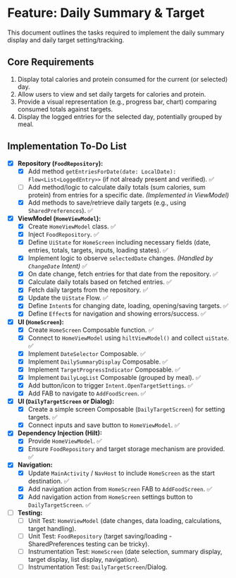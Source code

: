 # Feature: Daily Summary & Target

This document outlines the tasks required to implement the daily summary display and daily target setting/tracking.

## Core Requirements

1.  Display total calories and protein consumed for the current (or selected) day.
2.  Allow users to view and set daily targets for calories and protein.
3.  Provide a visual representation (e.g., progress bar, chart) comparing consumed totals against targets.
4.  Display the logged entries for the selected day, potentially grouped by meal.

## Implementation To-Do List

-   [x] **Repository (`FoodRepository`):**
    -   [x] Add method `getEntriesForDate(date: LocalDate): Flow<List<LoggedEntry>>` (if not already present and verified). ✅
    -   [ ] Add method/logic to calculate daily totals (sum calories, sum protein) from entries for a specific date. *(Implemented in ViewModel)*
    -   [x] Add methods to save/retrieve daily targets (e.g., using `SharedPreferences`). ✅
-   [x] **ViewModel (`HomeViewModel`):**
    -   [x] Create `HomeViewModel` class. ✅
    -   [x] Inject `FoodRepository`. ✅
    -   [x] Define `UiState` for `HomeScreen` including necessary fields (date, entries, totals, targets, inputs, loading states). ✅
    -   [x] Implement logic to observe `selectedDate` changes. *(Handled by `ChangeDate` Intent)* ✅
    -   [x] On date change, fetch entries for that date from the repository. ✅
    -   [x] Calculate daily totals based on fetched entries. ✅
    -   [x] Fetch daily targets from the repository. ✅
    -   [x] Update the `UiState` Flow. ✅
    -   [x] Define `Intent`s for changing date, loading, opening/saving targets. ✅
    -   [x] Define `Effect`s for navigation and showing errors/success. ✅
-   [x] **UI (`HomeScreen`):**
    -   [x] Create `HomeScreen` Composable function. ✅
    -   [x] Connect to `HomeViewModel` using `hiltViewModel()` and collect `uiState`. ✅
    -   [x] Implement `DateSelector` Composable. ✅
    -   [x] Implement `DailySummaryDisplay` Composable. ✅
    -   [x] Implement `TargetProgressIndicator` Composable. ✅
    -   [x] Implement `DailyLogList` Composable (grouped by meal). ✅
    -   [x] Add button/icon to trigger `Intent.OpenTargetSettings`. ✅
    -   [x] Add FAB to navigate to `AddFoodScreen`. ✅
-   [x] **UI (`DailyTargetScreen` or Dialog):**
    -   [x] Create a simple screen Composable (`DailyTargetScreen`) for setting targets. ✅
    -   [x] Connect inputs and save button to `HomeViewModel`. ✅
-   [x] **Dependency Injection (Hilt):**
    -   [x] Provide `HomeViewModel`. ✅
    -   [x] Ensure `FoodRepository` and target storage mechanism are provided. ✅
-   [x] **Navigation:**
    -   [x] Update `MainActivity` / `NavHost` to include `HomeScreen` as the start destination. ✅
    -   [x] Add navigation action from `HomeScreen` FAB to `AddFoodScreen`. ✅
    -   [x] Add navigation action from `HomeScreen` settings button to `DailyTargetScreen`. ✅
-   [ ] **Testing:**
    -   [ ] Unit Test: `HomeViewModel` (date changes, data loading, calculations, target handling).
    -   [ ] Unit Test: `FoodRepository` (target saving/loading - SharedPreferences testing can be tricky).
    -   [ ] Instrumentation Test: `HomeScreen` (date selection, summary display, target display, list display, navigation).
    -   [ ] Instrumentation Test: `DailyTargetScreen`/Dialog. 